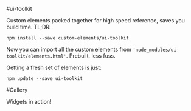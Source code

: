 #ui-toolkit

Custom elements packed together for high speed reference, saves you build time. TL;DR:

```shell
npm install --save custom-elements/ui-toolkit
```

Now you can import all the custom elements from `'node_modules/ui-toolkit/elements.html'`. Prebuilt, less fuss.

Getting a fresh set of elements is just:

```shell
npm update --save ui-toolkit
```

#Gallery

Widgets in action!

